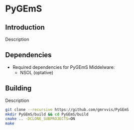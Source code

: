 PyGEmS
=====================================================

## Introduction

Description

## Dependencies

* Required dependencies for PyGEmS Middelware:
    * NSOL (optative)

## Building

Description

```bash
git clone --recursive https://github.com/gmrvvis/PyGEmS
mkdir PyGEmS/build && cd PyGEmS/build
cmake .. -DCLONE_SUBPROJECTS=ON
make
```
